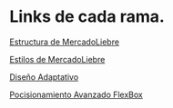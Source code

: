 # Links de cada rama.
[Estructura de MercadoLiebre](https://github.com/DebEscobar1988/MercadoLiebreParte01/tree/mlEstructura)

[Estilos de MercadoLiebre](https://github.com/DebEscobar1988/MercadoLiebreParte01/tree/mlStylos)

[Diseño Adaptativo](https://github.com/DebEscobar1988/MercadoLiebreParte01/tree/mlDise%C3%B1oAdaptativo)

[Pocisionamiento Avanzado FlexBox](https://github.com/DebEscobar1988/MercadoLiebreParte01/tree/mlFlexBox)
